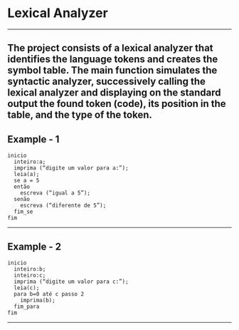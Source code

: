 # Lexical Analyzer
---
The project consists of a lexical analyzer that identifies the language tokens and creates the symbol table. The main function simulates the syntactic analyzer, successively calling the lexical analyzer and displaying on the standard output the found token (code), its position in the table, and the type of the token.
---
## Example - 1
```
inicio
  inteiro:a;
  imprima (“digite um valor para a:”);
  leia(a);
  se a = 5
  então
    escreva (“igual a 5”);
  senão
    escreva (“diferente de 5”);
  fim_se
fim
```
---
## Example - 2
```
inicio
  inteiro:b;
  inteiro:c;
  imprima (“digite um valor para c:”);
  leia(c);
  para b=0 até c passo 2
    imprima(b);
  fim_para
fim
```
---
